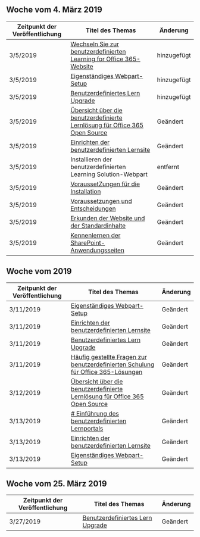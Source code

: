 <!-- This file is generated automatically each week. Changes made to this file will be overwritten.-->




## <a name="week-of-march-04-2019"></a>Woche vom 4. März 2019


| Zeitpunkt der Veröffentlichung |Titel des Themas | Änderung |
|------|------------|--------|
| 3/5/2019 | [Wechseln Sie zur benutzerdefinierten Learning for Office 365-Website](/Office365/CustomLearning/custom_addowners) | hinzugefügt |
| 3/5/2019 | [Eigenständiges Webpart-Setup](/Office365/CustomLearning/custom_manualsetup) | hinzugefügt |
| 3/5/2019 | [Benutzerdefiniertes Lern Upgrade](/Office365/CustomLearning/custom_upgrade) | hinzugefügt |
| 3/5/2019 | [Übersicht über die benutzerdefinierte Lernlösung für Office 365 Open Source](/Office365/CustomLearning/index) | Geändert |
| 3/5/2019 | [Einrichten der benutzerdefinierten Lernsite](/Office365/CustomLearning/installsitepackage) | Geändert |
| 3/5/2019 | Installieren der benutzerdefinierten Learning Solution-Webpart | entfernt |
| 3/5/2019 | [VoraussetZungen für die Installation](/Office365/CustomLearning/prereqs) | Geändert |
| 3/5/2019 | [Voraussetzungen und Entscheidungen](/Office365/CustomLearning/servicedecisions) | Geändert |
| 3/5/2019 | [Erkunden der Website und der Standardinhalte](/Office365/CustomLearning/sitecontent) | Geändert |
| 3/5/2019 | [Kennenlernen der SharePoint-Anwendungsseiten](/Office365/CustomLearning/custom_apppages) | Geändert |


## <a name="week-of-march-11-2019"></a>Woche vom 2019


| Zeitpunkt der Veröffentlichung |Titel des Themas | Änderung |
|------|------------|--------|
| 3/11/2019 | [Eigenständiges Webpart-Setup](/Office365/CustomLearning/custom_manualsetup) | Geändert |
| 3/11/2019 | [Einrichten der benutzerdefinierten Lernsite](/Office365/CustomLearning/custom_provision) | Geändert |
| 3/11/2019 | [Benutzerdefiniertes Lern Upgrade](/Office365/CustomLearning/custom_upgrade) | Geändert |
| 3/11/2019 | [Häufig gestellte Fragen zur benutzerdefinierten Schulung für Office 365-Lösungen](/Office365/CustomLearning/faq) | Geändert |
| 3/12/2019 | [Übersicht über die benutzerdefinierte Lernlösung für Office 365 Open Source](/Office365/CustomLearning/index) | Geändert |
| 3/13/2019 | [# Einführung des benutzerdefinierten Lernportals](/Office365/CustomLearning/driveadoption) | Geändert |
| 3/13/2019 | [Einrichten der benutzerdefinierten Lernsite](/Office365/CustomLearning/custom_provision) | Geändert |
| 3/13/2019 | [Eigenständiges Webpart-Setup](/Office365/CustomLearning/custom_manualsetup) | Geändert |


## <a name="week-of-march-25-2019"></a>Woche vom 25. März 2019


| Zeitpunkt der Veröffentlichung |Titel des Themas | Änderung |
|------|------------|--------|
| 3/27/2019 | [Benutzerdefiniertes Lern Upgrade](/Office365/CustomLearning/custom_upgrade) | Geändert |
